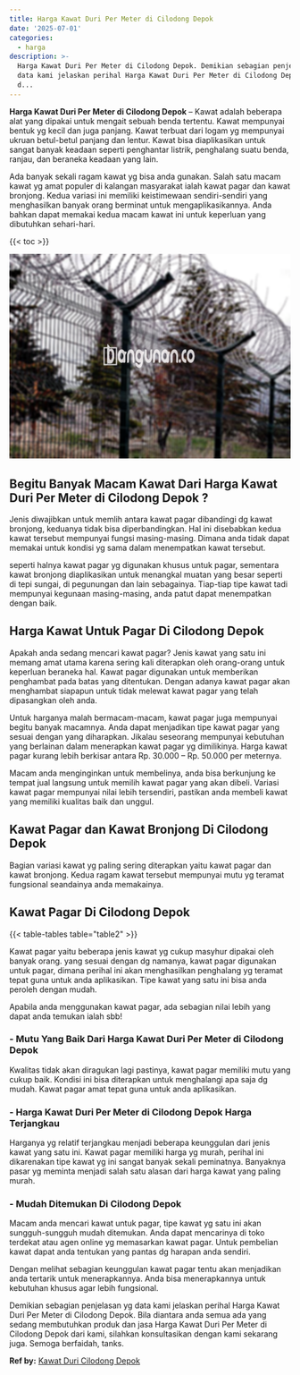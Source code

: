 ```yaml
---
title: Harga Kawat Duri Per Meter di Cilodong Depok
date: '2025-07-01'
categories:
  - harga
description: >-
  Harga Kawat Duri Per Meter di Cilodong Depok. Demikian sebagian penjelasan yg
  data kami jelaskan perihal Harga Kawat Duri Per Meter di Cilodong Depok. Bila
  d...
---
```


**Harga Kawat Duri Per Meter di Cilodong Depok** – Kawat adalah beberapa alat yang dipakai untuk mengait sebuah benda tertentu. Kawat mempunyai bentuk yg kecil dan juga panjang. Kawat terbuat dari logam yg mempunyai ukruan betul-betul panjang dan lentur. Kawat bisa diaplikasikan untuk sangat banyak keadaan seperti penghantar listrik, penghalang suatu benda, ranjau, dan beraneka keadaan yang lain.

Ada banyak sekali ragam kawat yg bisa anda gunakan. Salah satu macam kawat yg amat populer di kalangan masyarakat ialah kawat pagar dan kawat bronjong. Kedua variasi ini memiliki keistimewaan sendiri-sendiri yang menghasilkan banyak orang berminat untuk mengaplikasikannya. Anda bahkan dapat memakai kedua macam kawat ini untuk keperluan yang dibutuhkan sehari-hari.

{{< toc >}}

![Harga Kawat Duri Per Meter di Cilodong Depok](/images/jual-kawat-murah37.png)

## Begitu Banyak Macam Kawat Dari Harga Kawat Duri Per Meter di Cilodong Depok ?

Jenis diwajibkan untuk memlih antara kawat pagar dibandingi dg kawat bronjong, keduanya tidak bisa diperbandingkan. Hal ini disebabkan kedua kawat tersebut mempunyai fungsi masing-masing. Dimana anda tidak dapat memakai untuk kondisi yg sama dalam menempatkan kawat tersebut.

seperti halnya kawat pagar yg digunakan khusus untuk pagar, sementara kawat bronjong diaplikasikan untuk menangkal muatan yang besar seperti di tepi sungai, di pegunungan dan lain sebagainya. Tiap-tiap tipe kawat tadi mempunyai kegunaan masing-masing, anda patut dapat menempatkan dengan baik.

## Harga Kawat Untuk Pagar Di Cilodong Depok

Apakah anda sedang mencari kawat pagar? Jenis kawat yang satu ini memang amat utama karena sering kali diterapkan oleh orang-orang untuk keperluan beraneka hal. Kawat pagar digunakan untuk memberikan penghambat pada batas yang ditentukan. Dengan adanya kawat pagar akan menghambat siapapun untuk tidak melewat kawat pagar yang telah dipasangkan oleh anda.

Untuk harganya malah bermacam-macam, kawat pagar juga mempunyai begitu banyak macamnya. Anda dapat menjadikan tipe kawat pagar yang sesuai dengan yang diharapkan. Jikalau seseorang mempunyai kebutuhan yang berlainan dalam menerapkan kawat pagar yg dimilikinya. Harga kawat pagar kurang lebih berkisar antara Rp. 30.000 – Rp. 50.000 per meternya.

Macam anda menginginkan untuk membelinya, anda bisa berkunjung ke tempat jual langsung untuk memilih kawat pagar yang akan dibeli. Variasi kawat pagar mempunyai nilai lebih tersendiri, pastikan anda membeli kawat yang memiliki kualitas baik dan unggul.

## Kawat Pagar dan Kawat Bronjong Di Cilodong Depok

Bagian variasi kawat yg paling sering diterapkan yaitu kawat pagar dan kawat bronjong. Kedua ragam kawat tersebut mempunyai mutu yg teramat fungsional seandainya anda memakainya.

## Kawat Pagar Di Cilodong Depok

{{< table-tables table="table2" >}}

Kawat pagar yaitu beberapa jenis kawat yg cukup masyhur dipakai oleh banyak orang. yang sesuai dengan dg namanya, kawat pagar digunakan untuk pagar, dimana perihal ini akan menghasilkan penghalang yg teramat tepat guna untuk anda aplikasikan. Tipe kawat yang satu ini bisa anda peroleh dengan mudah.

Apabila anda menggunakan kawat pagar, ada sebagian nilai lebih yang dapat anda temukan ialah sbb!

### \- Mutu Yang Baik Dari Harga Kawat Duri Per Meter di Cilodong Depok

Kwalitas tidak akan diragukan lagi pastinya, kawat pagar memiliki mutu yang cukup baik. Kondisi ini bisa diterapkan untuk menghalangi apa saja dg mudah. Kawat pagar amat tepat guna untuk anda aplikasikan.

### \- Harga Kawat Duri Per Meter di Cilodong Depok Harga Terjangkau

Harganya yg relatif terjangkau menjadi beberapa keunggulan dari jenis kawat yang satu ini. Kawat pagar memiliki harga yg murah, perihal ini dikarenakan tipe kawat yg ini sangat banyak sekali peminatnya. Banyaknya pasar yg meminta menjadi salah satu alasan dari harga kawat yang paling murah.

### \- Mudah Ditemukan Di Cilodong Depok

Macam anda mencari kawat untuk pagar, tipe kawat yg satu ini akan sungguh-sungguh mudah ditemukan. Anda dapat mencarinya di toko terdekat atau agen online yg memasarkan kawat pagar. Untuk pembelian kawat dapat anda tentukan yang pantas dg harapan anda sendiri.

Dengan melihat sebagian keunggulan kawat pagar tentu akan menjadikan anda tertarik untuk menerapkannya. Anda bisa menerapkannya untuk kebutuhan khusus agar lebih fungsional.

Demikian sebagian penjelasan yg data kami jelaskan perihal Harga Kawat Duri Per Meter di Cilodong Depok. Bila diantara anda semua ada yang sedang membutuhkan produk dan jasa Harga Kawat Duri Per Meter di Cilodong Depok dari kami, silahkan konsultasikan dengan kami sekarang juga. Semoga berfaidah, tanks.

**Ref by:** [Kawat Duri Cilodong Depok](https://id.wikipedia.org/wiki/Kawat)
